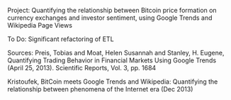 Project: Quantifying the relationship between Bitcoin price formation on currency exchanges and investor sentiment, using Google Trends and Wikipedia Page Views

To Do: Significant refactoring of ETL


Sources:
Preis, Tobias and Moat, Helen Susannah and Stanley, H. Eugene, Quantifying Trading Behavior in Financial Markets Using Google Trends (April 25, 2013). Scientific Reports, Vol. 3, pp. 1684

Kristoufek, BitCoin meets Google Trends and Wikipedia: Quantifying the relationship between phenomena of the Internet era (Dec 2013)
